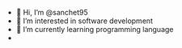 - 👋 Hi, I’m @sanchet95
- 👀 I’m interested in software development
- 🌱 I’m currently learning programming language 
-

<!---
sanchet95/sanchet95 is a ✨ special ✨ repository because its `README.md` (this file) appears on your GitHub profile.
You can click the Preview link to take a look at your changes.
--->
